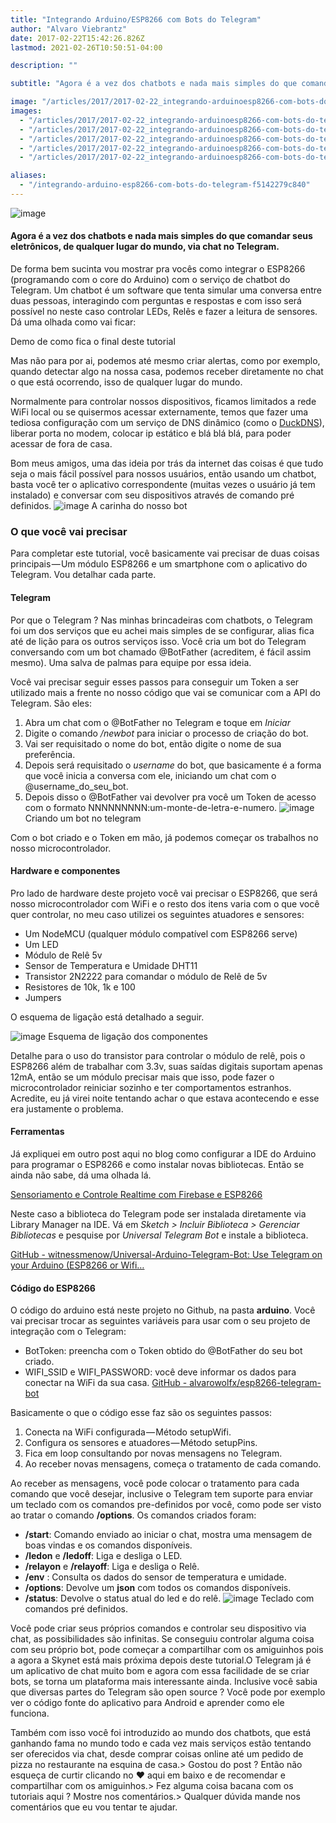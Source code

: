 ```yaml
---
title: "Integrando Arduino/ESP8266 com Bots do Telegram"
author: "Alvaro Viebrantz"
date: 2017-02-22T15:42:26.826Z
lastmod: 2021-02-26T10:50:51-04:00

description: ""

subtitle: "Agora é a vez dos chatbots e nada mais simples do que comandar seus eletrônicos, de qualquer lugar do mundo, via chat no Telegram."

image: "/articles/2017/2017-02-22_integrando-arduinoesp8266-com-bots-do-telegram/images/1.png"
images:
  - "/articles/2017/2017-02-22_integrando-arduinoesp8266-com-bots-do-telegram/images/1.png"
  - "/articles/2017/2017-02-22_integrando-arduinoesp8266-com-bots-do-telegram/images/2.png"
  - "/articles/2017/2017-02-22_integrando-arduinoesp8266-com-bots-do-telegram/images/3.png"
  - "/articles/2017/2017-02-22_integrando-arduinoesp8266-com-bots-do-telegram/images/4.png"
  - "/articles/2017/2017-02-22_integrando-arduinoesp8266-com-bots-do-telegram/images/5.png"

aliases:
  - "/integrando-arduino-esp8266-com-bots-do-telegram-f5142279c840"
---
```


![image](/articles/2017/2017-02-22_integrando-arduinoesp8266-com-bots-do-telegram/images/1.png)

#### Agora é a vez dos chatbots e nada mais simples do que comandar seus eletrônicos, de qualquer lugar do mundo, via chat no Telegram.

De forma bem sucinta vou mostrar pra vocês como integrar o ESP8266 (programando com o core do Arduino) com o serviço de chatbot do Telegram. Um chatbot é um software que tenta simular uma conversa entre duas pessoas, interagindo com perguntas e respostas e com isso será possível no neste caso controlar LEDs, Relês e fazer a leitura de sensores. Dá uma olhada como vai ficar:

Demo de como fica o final deste tutorial

Mas não para por ai, podemos até mesmo criar alertas, como por exemplo, quando detectar algo na nossa casa, podemos receber diretamente no chat o que está ocorrendo, isso de qualquer lugar do mundo.

Normalmente para controlar nossos dispositivos, ficamos limitados a rede WiFi local ou se quisermos acessar externamente, temos que fazer uma tediosa configuração com um serviço de DNS dinâmico (como o [DuckDNS](https://www.google.com.br/url?sa=t&rct=j&q=&esrc=s&source=web&cd=1&cad=rja&uact=8&ved=0ahUKEwjRkYuI6qHSAhVJIJAKHS3fA1wQFggaMAA&url=https%3A%2F%2Fwww.duckdns.org%2F&usg=AFQjCNH6uxeNRq0E-wCbuJ11Ktm3wze4AA&sig2=EvloqzIVwFEndGtKcsB_WA&bvm=bv.147448319,d.Y2I)), liberar porta no modem, colocar ip estático e blá blá blá, para poder acessar de fora de casa.

Bom meus amigos, uma das ideia por trás da internet das coisas é que tudo seja o mais fácil possível para nossos usuários, então usando um chatbot, basta você ter o aplicativo correspondente (muitas vezes o usuário já tem instalado) e conversar com seu dispositivos através de comando pré definidos.
![image](/articles/2017/2017-02-22_integrando-arduinoesp8266-com-bots-do-telegram/images/2.png)
A carinha do nosso bot

### O que você vai precisar

Para completar este tutorial, você basicamente vai precisar de duas coisas principais — Um módulo ESP8266 e um smartphone com o aplicativo do Telegram. Vou detalhar cada parte.

#### Telegram

Por que o Telegram ? Nas minhas brincadeiras com chatbots, o Telegram foi um dos serviços que eu achei mais simples de se configurar, alias fica até de lição para os outros serviços isso. Você cria um bot do Telegram conversando com um bot chamado @BotFather (acreditem, é fácil assim mesmo). Uma salva de palmas para equipe por essa ideia.

Você vai precisar seguir esses passos para conseguir um Token a ser utilizado mais a frente no nosso código que vai se comunicar com a API do Telegram. São eles:

1.  Abra um chat com o @BotFather no Telegram e toque em _Iniciar_
2.  Digite o comando _/newbot_ para iniciar o processo de criação do bot.
3.  Vai ser requisitado o nome do bot, então digite o nome de sua preferência.
4.  Depois será requisitado o _username_ do bot, que basicamente é a forma que você inicia a conversa com ele, iniciando um chat com o @username_do_seu_bot.
5.  Depois disso o @BotFather vai devolver pra você um Token de acesso com o formato NNNNNNNNN:um-monte-de-letra-e-numero.
    ![image](/articles/2017/2017-02-22_integrando-arduinoesp8266-com-bots-do-telegram/images/3.png)
    Criando um bot no telegram

Com o bot criado e o Token em mão, já podemos começar os trabalhos no nosso microcontrolador.

#### Hardware e componentes

Pro lado de hardware deste projeto você vai precisar o ESP8266, que será nosso microcontrolador com WiFi e o resto dos itens varia com o que você quer controlar, no meu caso utilizei os seguintes atuadores e sensores:

- Um NodeMCU (qualquer módulo compatível com ESP8266 serve)
- Um LED
- Módulo de Relê 5v
- Sensor de Temperatura e Umidade DHT11
- Transistor 2N2222 para comandar o módulo de Relê de 5v
- Resistores de 10k, 1k e 100
- Jumpers

O esquema de ligação está detalhado a seguir.

![image](/articles/2017/2017-02-22_integrando-arduinoesp8266-com-bots-do-telegram/images/4.png)
Esquema de ligação dos componentes

Detalhe para o uso do transistor para controlar o módulo de relê, pois o ESP8266 além de trabalhar com 3.3v, suas saídas digitais suportam apenas 12mA, então se um módulo precisar mais que isso, pode fazer o microcontrolador reiniciar sozinho e ter comportamentos estranhos. Acredite, eu já virei noite tentando achar o que estava acontecendo e esse era justamente o problema.

#### Ferramentas

Já expliquei em outro post aqui no blog como configurar a IDE do Arduino para programar o ESP8266 e como instalar novas bibliotecas. Então se ainda não sabe, dá uma olhada lá.

[Sensoriamento e Controle Realtime com Firebase e ESP8266](https://medium.com/iot-bootcamp/sensoriamento-realtime-com-firebase-e-esp8266-6e54b9bff1c1)

Neste caso a biblioteca do Telegram pode ser instalada diretamente via Library Manager na IDE. Vá em _Sketch &gt; Incluir Biblioteca &gt; Gerenciar Bibliotecas_ e pesquise por _Universal Telegram Bot_ e instale a biblioteca.

[GitHub - witnessmenow/Universal-Arduino-Telegram-Bot: Use Telegram on your Arduino (ESP8266 or Wifi…](https://github.com/witnessmenow/Universal-Arduino-Telegram-Bot)

#### Código do ESP8266

O código do arduino está neste projeto no Github, na pasta **arduino**. Você vai precisar trocar as seguintes variáveis para usar com o seu projeto de integração com o Telegram:

- BotToken: preencha com o Token obtido do @BotFather do seu bot criado.
- WIFI_SSID e WIFI_PASSWORD: você deve informar os dados para conectar na WiFi da sua casa.
  [GitHub - alvarowolfx/esp8266-telegram-bot](https://github.com/alvarowolfx/esp8266-telegram-bot)

Basicamente o que o código esse faz são os seguintes passos:

1.  Conecta na WiFi configurada — Método setupWifi.
2.  Configura os sensores e atuadores — Método setupPins.
3.  Fica em loop consultando por novas mensagens no Telegram.
4.  Ao receber novas mensagens, começa o tratamento de cada comando.

Ao receber as mensagens, você pode colocar o tratamento para cada comando que você desejar, inclusive o Telegram tem suporte para enviar um teclado com os comandos pre-definidos por você, como pode ser visto ao tratar o comando **/options**. Os comandos criados foram:

- **/start**: Comando enviado ao iniciar o chat, mostra uma mensagem de boas vindas e os comandos disponíveis.
- **/ledon** e **/ledoff**: Liga e desliga o LED.
- **/relayon** e **/relayoff**: Liga e desliga o Relê.
- **/env** : Consulta os dados do sensor de temperatura e umidade.
- **/options**: Devolve um **json** com todos os comandos disponíveis.
- **/status**: Devolve o status atual do led e do relê.
  ![image](/articles/2017/2017-02-22_integrando-arduinoesp8266-com-bots-do-telegram/images/5.png)
  Teclado com comandos pré definidos.

Você pode criar seus próprios comandos e controlar seu dispositivo via chat, as possibilidades são infinitas. Se conseguiu controlar alguma coisa com seu próprio bot, pode começar a compartilhar com os amiguinhos pois a agora a Skynet está mais próxima depois deste tutorial.O Telegram já é um aplicativo de chat muito bom e agora com essa facilidade de se criar bots, se torna um plataforma mais interessante ainda. Inclusive você sabia que diversas partes do Telegram são open source ? Você pode por exemplo ver o código fonte do aplicativo para Android e aprender como ele funciona.

Também com isso você foi introduzido ao mundo dos chatbots, que está ganhando fama no mundo todo e cada vez mais serviços estão tentando ser oferecidos via chat, desde comprar coisas online até um pedido de pizza no restaurante na esquina de casa.> Gostou do post ? Então não esqueça de curtir clicando no ❤ aqui em baixo e de recomendar e compartilhar com os amiguinhos.> Fez alguma coisa bacana com os tutoriais aqui ? Mostre nos comentários.> Qualquer dúvida mande nos comentários que eu vou tentar te ajudar.
